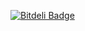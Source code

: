 [![Bitdeli Badge](https://d2weczhvl823v0.cloudfront.net/raghuteja/datastructures-algorithms/trend.png)](https://bitdeli.com/free "Bitdeli Badge")

